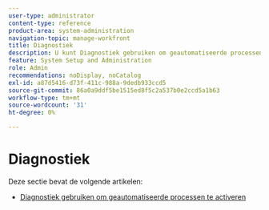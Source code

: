 ```yaml
---
user-type: administrator
content-type: reference
product-area: system-administration
navigation-topic: manage-workfront
title: Diagnostiek
description: U kunt Diagnostiek gebruiken om geautomatiseerde processen, zoals op tijd gebaseerde manuscripten, herberekeningen, en e-mailberichten manueel teweeg te brengen.
feature: System Setup and Administration
role: Admin
recommendations: noDisplay, noCatalog
exl-id: a87d5416-d73f-411c-988a-9dedb933ccd5
source-git-commit: 86a0a9ddf5be1515ed8f5c2a537b0e2ccd5a1b63
workflow-type: tm+mt
source-wordcount: '31'
ht-degree: 0%

---
```


# Diagnostiek

Deze sectie bevat de volgende artikelen:

* [Diagnostiek gebruiken om geautomatiseerde processen te activeren](../../../administration-and-setup/manage-workfront/run-diagnostics/use-diagnostics-to-trigger-automated-processes.md)
